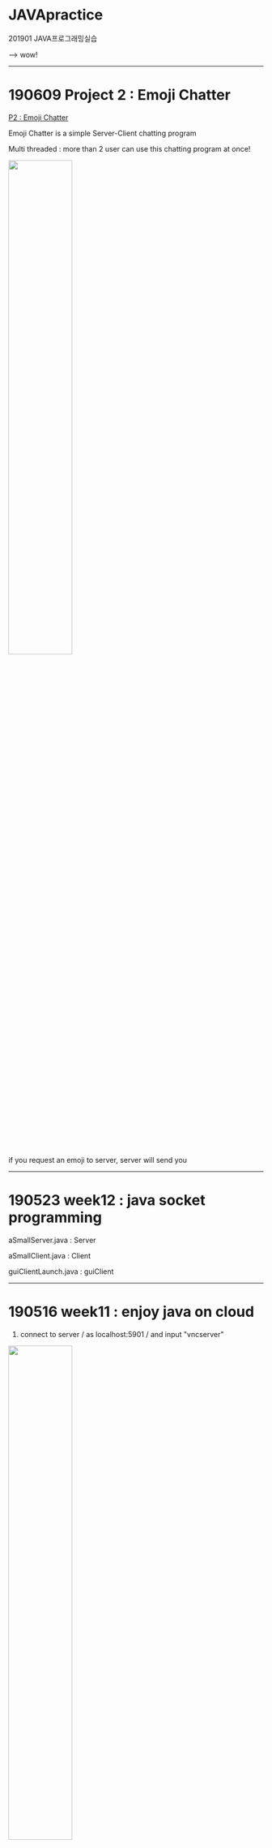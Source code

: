 # JAVApractice
201901 JAVA프로그래밍실습

--> wow!

---------------------------------------
# 190609 Project 2 : Emoji Chatter

[P2 : Emoji Chatter](https://github.com/sha-pizza/JAVApractice/tree/master/p2emojichatter)

Emoji Chatter is a simple Server-Client chatting program

Multi threaded : more than 2 user can use this chatting program at once!

<img src="/img/p2img.PNG" width="50%">

if you request an emoji to server, server will send you

---------------------------------------
# 190523 week12 : java socket programming

aSmallServer.java : Server

aSmallClient.java : Client

guiClientLaunch.java : guiClient

---------------------------------------
# 190516 week11 : enjoy java on cloud

1. connect to server / as localhost:5901 / and input "vncserver"

<img src="/img/w11vnc1.PNG" width="50%">

2. open server with tightVNC / and download VScode  

<img src="/img/w11vnc2.PNG" width="50%">

3. pull from your own github account / get your previous files!!

<img src="/img/w11vnc3.PNG" width="50%">

now you can write a code on your server ᕕ( ᐛ )ᕗ 

---------------------------------------
# 190509 week10 inclass

[w10 : serializable](https://github.com/sha-pizza/JAVApractice/tree/master/w10serial)

**→ Save Objects**

ObjectOutputStream : Save objects in 1 file

ObjectInputStream  : Load saved objects from file

serial Version UID : Version Control

---------------------------------------
# 190430 Project 1 : Calculator

[P1 : Calculator](https://github.com/sha-pizza/JAVApractice/tree/master/p1calculator)

**→ Project 1 : CALCULATOR**

이미지gui로 작동하는 calculator를 작성하였습니다.

사이즈는 300*500px으로 아래 이미지와 같이 입력버튼과 출력 스크린으로 이루어져 있습니다.

자세한 구조는 [PDF FILE](https://github.com/sha-pizza/JAVApractice/tree/master/p1calculator/w9_2016314216.pdf) 에 있답니다!

<img src="/img/p1img.jpg">

**→ Class Hierarchy**

A_ calculator

B_ Function, GUI, Screen

C_ NumbButton, OperButton, SpecButton

D_ Label

---------------------------------------
# 190411 week6

[w06 : calculatorGUI](https://github.com/sha-pizza/JAVApractice/tree/master/w06gui)

**→ CalculatorGUI**

아래와 같은 형태의 calculator gui를 구성하였습니다.

 <img src="/img/w6calcul.PNG">

**→ Launch EC2 instance**

<img src="/img/w6ec2inst1.PNG" width="50%">

<img src="/img/w6ec2inst2.PNG" width="50%">

---------------------------------------
# 190404 week5

[w05 : GUI](https://github.com/sha-pizza/JAVApractice/tree/master/w05gui)

**→ GUI**

버튼 3개와 클릭 횟수를 표시하는 GUI를 제작하였습니다. 사이즈는 200*200입니다

---------------------------------------
# 190328 week4 

[forked! openpose](https://github.com/sha-pizza/openpose)

**→ review : fork**

fork 기능은 다른 사람(들)이 제작한 프로젝트를 저의 repository로 가져와서 편집하고, 수정해 볼 수 있도록 지원해줍니다. 

fork기능 없이 download만 가능하게 해 두었더라면 다른 사람의 프로젝트를 로컬 컴퓨터에서만 사용할 수 있었을 것이고 이를 공유하는데에 여러 어려움이 있었을 것 같은데, 바로 본인 github의 repository로 가져올 수 있는 기능을 제공해서 여러 모로 유용하겠다는 생각이 들었습니다.


[w04 : interface](https://github.com/sha-pizza/JAVApractice/tree/master/w04interface)

|      super     |   |     classname    |   |        sub        |
|:--------------:|---|:----------------:|---|:-----------------:|
|                |   | A_animalLauncher |   |                   |
|                |   | A_animalFunc     |   |                   |
|                |   | A_animal         | - | B_canine B_feline |
|                |   | A_pet            |   |                   |
|                |   | A_robot          |   |                   |
| A_animal       | - | B_canine         | - | C_dog C_wolf      |
| A_animal       | - | B_feline         | - | C_cat C_tiger     |
| B_feline A_pet | - | C_cat            |   |                   |
| B_canine A_pet | - | C_dog            |   |                   |
| A_pet A_robot  | - | C_robodog        |   |                   |
| B_feline       | - | C_tiger          |   |                   |
| B_canine       | - | C_wolf           |   |                   |

[w04 : private, getter and setter](https://github.com/sha-pizza/JAVApractice/tree/master/w04privategetset)

|      A_super     | private                         |    |   B_mid  |    | C_sub   |
|:----------------:|---------------------------------|----|:--------:|----|---------|
| A_animalLauncher | ,                               |    |          |    |         |
| A_animalFunc     | ,                               |    |          |    |         |
| A_animal         | private food, getter and setter | -> | B_canine | -> | C_dog   |
|                  |                                 |    |          | -> | C_wolf  |
|                  |                                 | -> | B_feline | -> | C_cat   |
|                  |                                 |    |          | -> | C_tiger |

---------------------------------------
# 190321 week3

[w03 : abstrated code link](https://github.com/sha-pizza/JAVApractice/tree/master/w03abstracted)

→ abstract, interface

→ with animal class

→ (ab) means abstracted class

**→ inherit structure**

| superclass       |    | <->          |    | subclass   |
|------------------|----|--------------|----|------------|
| A_               |    | B_           |    | C_         |
| A_animalLauncher |    |              |    |            |
| A_animalFunc     |    |              |    |            |
| (ab)A_animal     | -> | (ab)B_human  | -> | C_vet      |
|                  |    |              | -> | C_PetOwner |
|                  | -> | (ab)B_feline | -> | C_tiger    |
|                  |    |              | -> | C_cat      |
|                  | -> | (ab)B_Canine | -> | C_wolf     |
|                  |    |              | -> | C_Dog      |
|                  | -> | -----------> | -> | C_hippo    |

---------------------------------------
# 190314 week2 

[w02 : animal code link](https://github.com/sha-pizza/JAVApractice/tree/master/w02animal)

→ inheritance, polymorphism

→ with animal class

**→ inherit structure**

| superclass       |    | <->      |    | subclass   |
|------------------|----|----------|----|------------|
| A_               |    | B_       |    | C_         |
| A_animalLauncher |    |          |    |            |
| A_animal         | -> | B_human  | -> | C_vet      |
|                  |    |          | -> | C_PetOwner |
|                  | -> | B_feline | -> | C_tiger    |
|                  |    |          | -> | C_cat      |
|                  | -> | B_Canine | -> | C_wolf     |
|                  |    |          | -> | C_Dog      |
|                  | -> | -------> | -> | C_hippo    |



---------------------------------------
